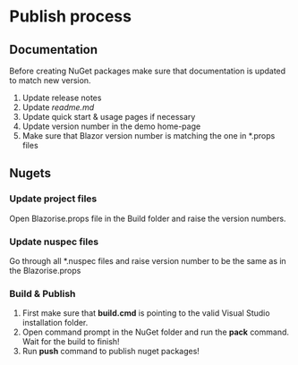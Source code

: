 # Publish process

## Documentation

Before creating NuGet packages make sure that documentation is updated to match new version.

1. Update release notes
2. Update _readme.md_
3. Update quick start & usage pages if necessary
4. Update version number in the demo home-page
5. Make sure that Blazor version number is matching the one in *.props files

## Nugets

### Update project files

Open Blazorise.props file in the Build folder and raise the version numbers.

### Update nuspec files

Go through all *.nuspec files and raise version number to be the same as in the Blazorise.props

### Build & Publish

1. First make sure that **build.cmd** is pointing to the valid Visual Studio installation folder.
2. Open command prompt in the NuGet folder and run the **pack** command. Wait for the build to finish!
2. Run **push** command to publish nuget packages!